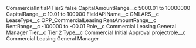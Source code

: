<?xml version="1.0" encoding="UTF-8"?>
<CustomMetadata xmlns="http://soap.sforce.com/2006/04/metadata" xmlns:xsi="http://www.w3.org/2001/XMLSchema-instance" xmlns:xsd="http://www.w3.org/2001/XMLSchema">
    <label>CommercialInitial4Tier2</label>
    <protected>false</protected>
    <values>
        <field>CapitalAmountRange__c</field>
        <value xsi:type="xsd:string">5000.01 to 10000000</value>
    </values>
    <values>
        <field>CapitalRange__c</field>
        <value xsi:type="xsd:string">10.01 to 100000</value>
    </values>
    <values>
        <field>FieldAPIName__c</field>
        <value xsi:type="xsd:string">GMLARS__c</value>
    </values>
    <values>
        <field>LeaseType__c</field>
        <value xsi:type="xsd:string">OPP_CommercialLeasing</value>
    </values>
    <values>
        <field>RentAmountRange__c</field>
        <value xsi:nil="true"/>
    </values>
    <values>
        <field>RentRange__c</field>
        <value xsi:type="xsd:string">-100000 to -00.01</value>
    </values>
    <values>
        <field>Role__c</field>
        <value xsi:type="xsd:string">Commercial Leasing General Manager</value>
    </values>
    <values>
        <field>Tier__c</field>
        <value xsi:type="xsd:string">Tier 2</value>
    </values>
    <values>
        <field>Type__c</field>
        <value xsi:type="xsd:string">Commercial Initial Approval</value>
    </values>
    <values>
        <field>projectrole__c</field>
        <value xsi:type="xsd:string">Commercial Leasing General Manager</value>
    </values>
</CustomMetadata>
